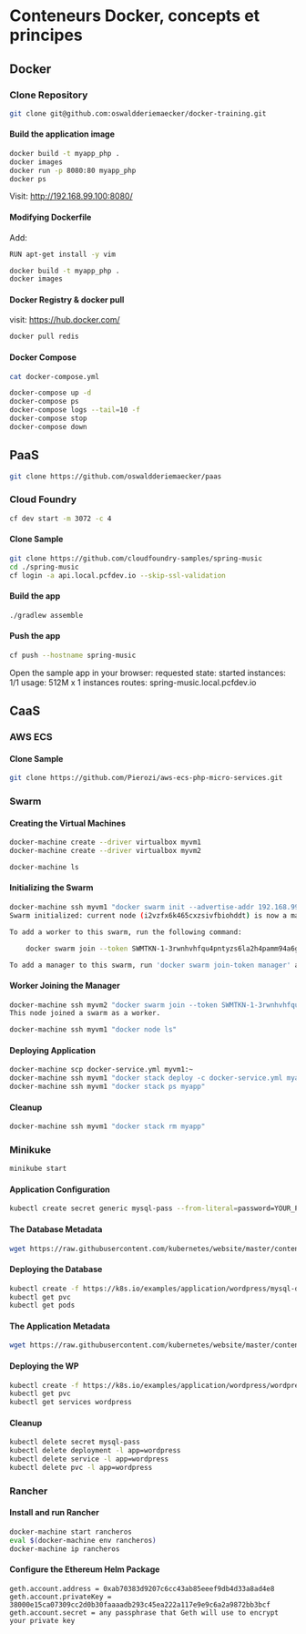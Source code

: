 # Conteneurs Docker, concepts et principes

## Docker 

### Clone Repository

```bash
git clone git@github.com:oswaldderiemaecker/docker-training.git
```

#### Build the application image

```bash
docker build -t myapp_php .
docker images
docker run -p 8080:80 myapp_php
docker ps
```

Visit: http://192.168.99.100:8080/

#### Modifying Dockerfile

Add:
```bash
RUN apt-get install -y vim
```

```bash
docker build -t myapp_php .
docker images
```

#### Docker Registry & docker pull

visit: https://hub.docker.com/

```bash
docker pull redis
```

#### Docker Compose

```bash
cat docker-compose.yml

docker-compose up -d
docker-compose ps
docker-compose logs --tail=10 -f
docker-compose stop
docker-compose down
```

## PaaS

```bash
git clone https://github.com/oswaldderiemaecker/paas
```

### Cloud Foundry

```bash
cf dev start -m 3072 -c 4
```

#### Clone Sample 

```bash
git clone https://github.com/cloudfoundry-samples/spring-music
cd ./spring-music
cf login -a api.local.pcfdev.io --skip-ssl-validation
```

#### Build the app

```bash
./gradlew assemble
```

#### Push the app

```bash
cf push --hostname spring-music
```

Open the sample app in your browser:
requested state: started
instances: 1/1
usage: 512M x 1 instances
routes: spring-music.local.pcfdev.io

## CaaS

### AWS ECS

#### Clone Sample

```bash
git clone https://github.com/Pierozi/aws-ecs-php-micro-services.git
```

### Swarm

#### Creating the Virtual Machines
```bash
docker-machine create --driver virtualbox myvm1
docker-machine create --driver virtualbox myvm2

docker-machine ls
```

#### Initializing the Swarm

```bash
docker-machine ssh myvm1 "docker swarm init --advertise-addr 192.168.99.100:2377"
Swarm initialized: current node (i2vzfx6k465cxzsivfbiohddt) is now a manager.

To add a worker to this swarm, run the following command:

    docker swarm join --token SWMTKN-1-3rwnhvhfqu4pntyzs6la2h4pamm94a6gfuzu27j611tnw6cbw9-ay5df9c4emm8omrta0z2whm88 192.168.99.101:2377

To add a manager to this swarm, run 'docker swarm join-token manager' and follow the instructions.
```

#### Worker Joining the Manager

```bash
docker-machine ssh myvm2 "docker swarm join --token SWMTKN-1-3rwnhvhfqu4pntyzs6la2h4pamm94a6gfuzu27j611tnw6cbw9-ay5df9c4emm8omrta0z2whm88 192.168.99.101:2377"
This node joined a swarm as a worker.
```
```bash
docker-machine ssh myvm1 "docker node ls"
```

#### Deploying Application

```bash
docker-machine scp docker-service.yml myvm1:~
docker-machine ssh myvm1 "docker stack deploy -c docker-service.yml myapp"
docker-machine ssh myvm1 "docker stack ps myapp"
```

#### Cleanup

```bash
docker-machine ssh myvm1 "docker stack rm myapp"
```

### Minikuke

```bash
minikube start
```

#### Application Configuration

```bash
kubectl create secret generic mysql-pass --from-literal=password=YOUR_PASSWORD
```

#### The Database Metadata

```bash
wget https://raw.githubusercontent.com/kubernetes/website/master/content/en/examples/application/wordpress/mysql-deployment.yaml
```

#### Deploying the Database

```bash
kubectl create -f https://k8s.io/examples/application/wordpress/mysql-deployment.yaml
kubectl get pvc
kubectl get pods
```

#### The Application Metadata

```bash
wget https://raw.githubusercontent.com/kubernetes/website/master/content/en/examples/application/wordpress/wordpress-deployment.yaml
```

#### Deploying the WP

```bash
kubectl create -f https://k8s.io/examples/application/wordpress/wordpress-deployment.yaml
kubectl get pvc
kubectl get services wordpress
```

#### Cleanup

```bash
kubectl delete secret mysql-pass
kubectl delete deployment -l app=wordpress
kubectl delete service -l app=wordpress
kubectl delete pvc -l app=wordpress
```

### Rancher

#### Install and run Rancher

```bash
docker-machine start rancheros
eval $(docker-machine env rancheros)
docker-machine ip rancheros
```

#### Configure the Ethereum Helm Package

```
geth.account.address = 0xab70383d9207c6cc43ab85eeef9db4d33a8ad4e8
geth.account.privateKey = 38000e15ca07309cc2d0b30faaaadb293c45ea222a117e9e9c6a2a9872bb3bcf
geth.account.secret = any passphrase that Geth will use to encrypt your private key
```




